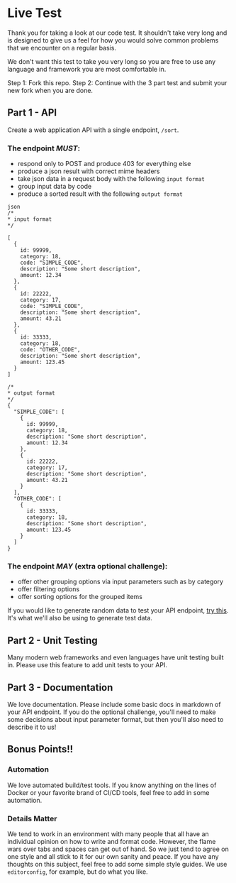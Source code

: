 # Live Test
Thank you for taking a look at our code test. It shouldn't take very long and is
designed to give us a feel for how you would solve common problems that we
encounter on a regular basis.

We don't want this test to take you very long so you are free to use any
language and framework you are most comfortable in.

Step 1: Fork this repo.
Step 2: Continue with the 3 part test and submit your new fork when you are done.

## Part 1 - API
Create a web application API with a single endpoint, `/sort`.

### The endpoint *MUST*:
- respond only to POST and produce 403 for everything else
- produce a json result with correct mime headers
- take json data in a request body with the following `input format`
- group input data by code
- produce a sorted result with the following `output format`

```
json
/*
* input format
*/

[
  {
    id: 99999,
    category: 18,
    code: "SIMPLE_CODE",
    description: "Some short description",
    amount: 12.34
  },
  {
    id: 22222,
    category: 17,
    code: "SIMPLE_CODE",
    description: "Some short description",
    amount: 43.21
  },
  {
    id: 33333,
    category: 18,
    code: "OTHER_CODE",
    description: "Some short description",
    amount: 123.45
  }
]

/*
* output format
*/
{
  "SIMPLE_CODE": [
    {
      id: 99999,
      category: 18,
      description: "Some short description",
      amount: 12.34
    },
    {
      id: 22222,
      category: 17,
      description: "Some short description",
      amount: 43.21
    }
  ],
  "OTHER_CODE": [
    {
      id: 33333,
      category: 18,
      description: "Some short description",
      amount: 123.45
    }
  ]
}
```

### The endpoint *MAY* (extra optional challenge):
- offer other grouping options via input parameters such as by category
- offer filtering options
- offer sorting options for the grouped items

If you would like to generate random data to test your API endpoint,
[try this](https://www.generatedata.com/). It's what we'll also be using to
generate test data.

## Part 2 - Unit Testing
Many modern web frameworks and even languages have unit testing built in. Please
use this feature to add unit tests to your API.

## Part 3 - Documentation
We love documentation. Please include some basic docs in markdown of your API
endpoint. If you do the optional challenge, you'll need to make some decisions
about input parameter format, but then you'll also need to describe it to us!

## Bonus Points!!
### Automation
We love automated build/test tools. If you know anything on the lines of Docker
or your favorite brand of CI/CD tools, feel free to add in some automation.

### Details Matter
We tend to work in an environment with many people that all have an individual
opinion on how to write and format code. However, the flame wars over tabs and
spaces can get out of hand. So we just tend to agree on one style and all stick
to it for our own sanity and peace. If you have any thoughts on this subject,
feel free to add some simple style guides. We use `editorconfig`, for example,
but do what you like.